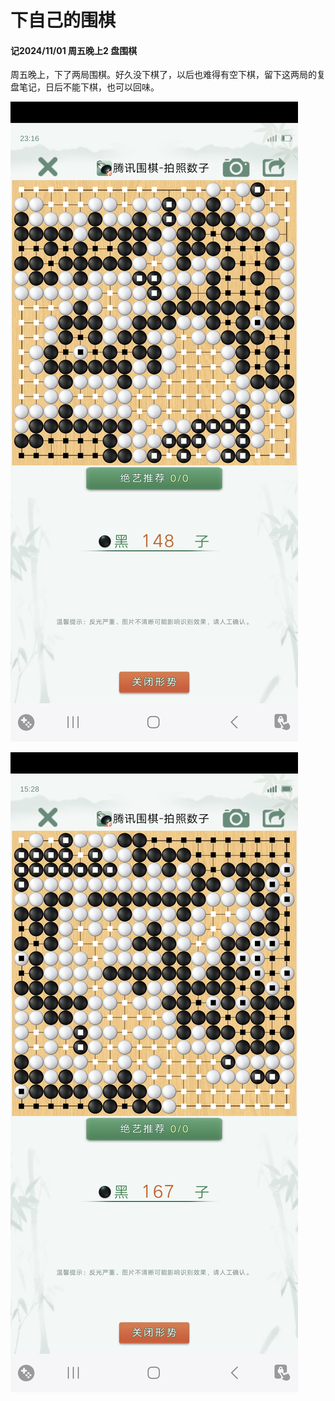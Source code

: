 # 下自己的围棋

#### 记2024/11/01 周五晚上2 盘围棋

周五晚上，下了两局围棋。好久没下棋了，以后也难得有空下棋，留下这两局的复盘笔记，日后不能下棋，也可以回味。

![第二局](./2024_11_01_go_1.jpeg)

![第一局](./2024_11_01_go_0.jpeg)


